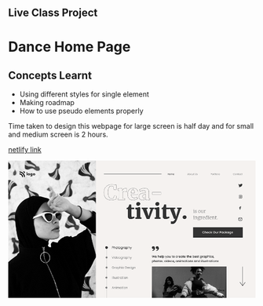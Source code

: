 ## Live Class Project

# Dance Home Page

## Concepts Learnt
-  Using different styles for single element
- Making roadmap 
- How to use pseudo elements properly

Time taken to design this webpage for large screen is half day and for small and medium screen is 2 hours.

[netlify link](https://live-project-dance-homepage.netlify.app/)

![screen shot](./assets/pro-14.png)